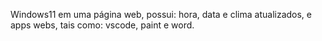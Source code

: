 Windows11 em uma página web, possui: hora, data e clima atualizados, e apps webs, tais como: vscode, paint e word.

